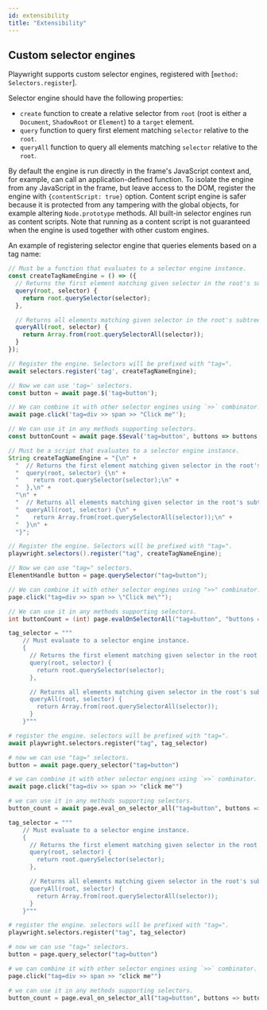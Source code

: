 ```yaml
---
id: extensibility
title: "Extensibility"
---
```


<!-- TOC -->

## Custom selector engines

Playwright supports custom selector engines, registered with [`method: Selectors.register`].

Selector engine should have the following properties:

- `create` function to create a relative selector from `root` (root is either a `Document`, `ShadowRoot` or `Element`)
  to a `target` element.
- `query` function to query first element matching `selector` relative to the `root`.
- `queryAll` function to query all elements matching `selector` relative to the `root`.

By default the engine is run directly in the frame's JavaScript context and, for example, can call an
application-defined function. To isolate the engine from any JavaScript in the frame, but leave access to the DOM,
register the engine with `{contentScript: true}` option. Content script engine is safer because it is protected from any
tampering with the global objects, for example altering `Node.prototype` methods. All built-in selector engines run as
content scripts. Note that running as a content script is not guaranteed when the engine is used together with other
custom engines.

An example of registering selector engine that queries elements based on a tag name:

```js
// Must be a function that evaluates to a selector engine instance.
const createTagNameEngine = () => ({
  // Returns the first element matching given selector in the root's subtree.
  query(root, selector) {
    return root.querySelector(selector);
  },

  // Returns all elements matching given selector in the root's subtree.
  queryAll(root, selector) {
    return Array.from(root.querySelectorAll(selector));
  }
});

// Register the engine. Selectors will be prefixed with "tag=".
await selectors.register('tag', createTagNameEngine);

// Now we can use 'tag=' selectors.
const button = await page.$('tag=button');

// We can combine it with other selector engines using `>>` combinator.
await page.click('tag=div >> span >> "Click me"');

// We can use it in any methods supporting selectors.
const buttonCount = await page.$$eval('tag=button', buttons => buttons.length);
```

```java
// Must be a script that evaluates to a selector engine instance.
String createTagNameEngine = "{\n" +
  "  // Returns the first element matching given selector in the root's subtree.\n" +
  "  query(root, selector) {\n" +
  "    return root.querySelector(selector);\n" +
  "  },\n" +
  "\n" +
  "  // Returns all elements matching given selector in the root's subtree.\n" +
  "  queryAll(root, selector) {\n" +
  "    return Array.from(root.querySelectorAll(selector));\n" +
  "  }\n" +
  "}";

// Register the engine. Selectors will be prefixed with "tag=".
playwright.selectors().register("tag", createTagNameEngine);

// Now we can use "tag=" selectors.
ElementHandle button = page.querySelector("tag=button");

// We can combine it with other selector engines using ">>" combinator.
page.click("tag=div >> span >> \"Click me\"");

// We can use it in any methods supporting selectors.
int buttonCount = (int) page.evalOnSelectorAll("tag=button", "buttons => buttons.length");
```

```python async
tag_selector = """
    // Must evaluate to a selector engine instance.
    {
      // Returns the first element matching given selector in the root's subtree.
      query(root, selector) {
        return root.querySelector(selector);
      },

      // Returns all elements matching given selector in the root's subtree.
      queryAll(root, selector) {
        return Array.from(root.querySelectorAll(selector));
      }
    }"""

# register the engine. selectors will be prefixed with "tag=".
await playwright.selectors.register("tag", tag_selector)

# now we can use "tag=" selectors.
button = await page.query_selector("tag=button")

# we can combine it with other selector engines using `>>` combinator.
await page.click("tag=div >> span >> "click me"")

# we can use it in any methods supporting selectors.
button_count = await page.eval_on_selector_all("tag=button", buttons => buttons.length)
```

```python sync
tag_selector = """
    // Must evaluate to a selector engine instance.
    {
      // Returns the first element matching given selector in the root's subtree.
      query(root, selector) {
        return root.querySelector(selector);
      },

      // Returns all elements matching given selector in the root's subtree.
      queryAll(root, selector) {
        return Array.from(root.querySelectorAll(selector));
      }
    }"""

# register the engine. selectors will be prefixed with "tag=".
playwright.selectors.register("tag", tag_selector)

# now we can use "tag=" selectors.
button = page.query_selector("tag=button")

# we can combine it with other selector engines using `>>` combinator.
page.click("tag=div >> span >> "click me"")

# we can use it in any methods supporting selectors.
button_count = page.eval_on_selector_all("tag=button", buttons => buttons.length)
```
